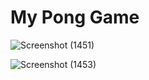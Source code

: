 # My Pong Game

![Screenshot (1451)](https://github.com/Chaitya02/Pong-Game-Project/assets/112513370/7049cda1-0f54-4b46-a098-5b44b84975a7)

![Screenshot (1453)](https://github.com/Chaitya02/Pong-Game-Project/assets/112513370/48dbf20e-fb31-4094-b7cc-fa116097e9f6)
